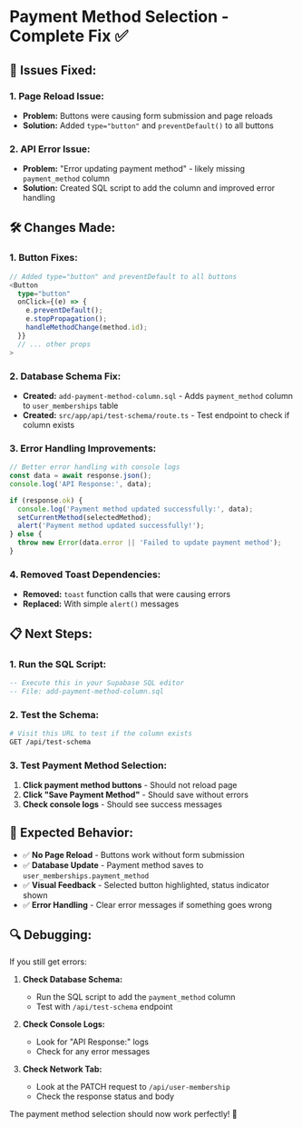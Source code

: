 # Payment Method Selection - Complete Fix ✅

## 🔧 **Issues Fixed:**

### **1. Page Reload Issue:**
- **Problem:** Buttons were causing form submission and page reloads
- **Solution:** Added `type="button"` and `preventDefault()` to all buttons

### **2. API Error Issue:**
- **Problem:** "Error updating payment method" - likely missing `payment_method` column
- **Solution:** Created SQL script to add the column and improved error handling

## 🛠️ **Changes Made:**

### **1. Button Fixes:**
```typescript
// Added type="button" and preventDefault to all buttons
<Button
  type="button"
  onClick={(e) => {
    e.preventDefault();
    e.stopPropagation();
    handleMethodChange(method.id);
  }}
  // ... other props
>
```

### **2. Database Schema Fix:**
- **Created:** `add-payment-method-column.sql` - Adds `payment_method` column to `user_memberships` table
- **Created:** `src/app/api/test-schema/route.ts` - Test endpoint to check if column exists

### **3. Error Handling Improvements:**
```typescript
// Better error handling with console logs
const data = await response.json();
console.log('API Response:', data);

if (response.ok) {
  console.log('Payment method updated successfully:', data);
  setCurrentMethod(selectedMethod);
  alert('Payment method updated successfully!');
} else {
  throw new Error(data.error || 'Failed to update payment method');
}
```

### **4. Removed Toast Dependencies:**
- **Removed:** `toast` function calls that were causing errors
- **Replaced:** With simple `alert()` messages

## 📋 **Next Steps:**

### **1. Run the SQL Script:**
```sql
-- Execute this in your Supabase SQL editor
-- File: add-payment-method-column.sql
```

### **2. Test the Schema:**
```bash
# Visit this URL to test if the column exists
GET /api/test-schema
```

### **3. Test Payment Method Selection:**
1. **Click payment method buttons** - Should not reload page
2. **Click "Save Payment Method"** - Should save without errors
3. **Check console logs** - Should see success messages

## 🎯 **Expected Behavior:**

- ✅ **No Page Reload** - Buttons work without form submission
- ✅ **Database Update** - Payment method saves to `user_memberships.payment_method`
- ✅ **Visual Feedback** - Selected button highlighted, status indicator shown
- ✅ **Error Handling** - Clear error messages if something goes wrong

## 🔍 **Debugging:**

If you still get errors:

1. **Check Database Schema:**
   - Run the SQL script to add the `payment_method` column
   - Test with `/api/test-schema` endpoint

2. **Check Console Logs:**
   - Look for "API Response:" logs
   - Check for any error messages

3. **Check Network Tab:**
   - Look at the PATCH request to `/api/user-membership`
   - Check the response status and body

The payment method selection should now work perfectly! 🎉
